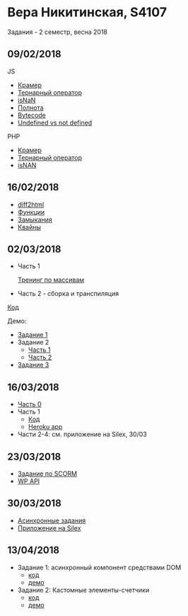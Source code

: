 # Вера Никитинская, S4107

Задания - 2 семестр, весна 2018

## 09/02/2018
JS

- [Крамер](0902/kramer.js)
- [Тернарный оператор](0902/ternary1.js)
- [isNaN](0902/isnan.js)
- [Полнота](0902/jsfck.js)
- [Bytecode](0902/bytecode.md)
- [Undefined vs not defined](0902/undef.md)

PHP
- [Крамер](0902/kramer.php)
- [Тернарный оператор](0902/ternary.php)
- [isNAN](0902/isnan.php)

## 16/02/2018
- [diff2html](1602/part1/)
- [Функции](1602/part2/)
- [Замыкания](1602/part4/)
- [Квайны](1602/part3/)


## 02/03/2018
- Часть 1

  [Тренинг по массивам](https://codepen.io/nikitinskaya/pen/XEKxWp)
- Часть 2 - сборка и транспиляция

[Код](0203/)

Демо:
  - [Задание 1](http://nikitinskaya.me/gossjs-sem2/0203/task1)
  - Задание 2
    - [Часть 1](http://nikitinskaya.me/gossjs-sem2/0203/task2/part1)
    - [Часть 2](http://nikitinskaya.me/gossjs-sem2/0203/task2/part2)
  - [Задание 3](http://nikitinskaya.me/gossjs-sem2/0203/task3)

## 16/03/2018
- [Часть 0](1603/part0/)
- Часть 1
  - [Код](https://github.com/nikitinskaya/1603-part1)
  - [Heroku app](https://boiling-castle-92735.herokuapp.com/)
- Части 2-4: см. приложение на Silex, 30/03

## 23/03/2018
- [Задание по SCORM](2303/scorm/)
- [WP API](2303/part1-2/)

## 30/03/2018
- [Асинхронные задания](https://codepen.io/nikitinskaya/pen/EEEwOZ)
- [Приложение на Silex](https://github.com/nikitinskaya/silex-app-sem2)

## 13/04/2018
- Задание 1: асинхронный компонент средствами DOM
  - [код](1304/part1)
  - [демо](http://nikitinskaya.me/gossjs-sem2/1304/part1/)
- Задание 2: Кастомные элементы-счетчики
  - [код](1304/part2)
  - [демо](http://nikitinskaya.me/gossjs-sem2/1304/part2/)
